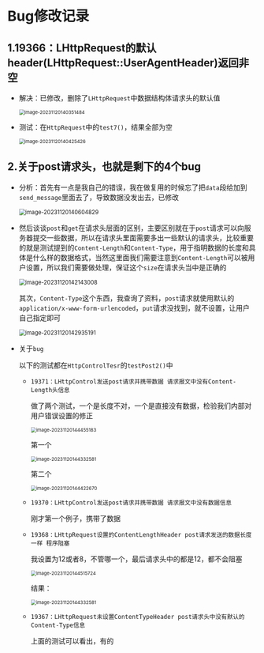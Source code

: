 # Bug修改记录

## 1.19366：LHttpRequest的默认header(LHttpRequest::UserAgentHeader)返回非空

- 解决：已修改，删除了`LHttpRequest`中数据结构体请求头的默认值

  <img src="https://img-blog.csdnimg.cn/f12288ccf549492f864b6324c3f6b90f.png" alt="image-20231120140351484" style="zoom:67%;" />

- 测试：在`HttpRequest`中的`test7()`，结果全部为空

  <img src="https://img-blog.csdnimg.cn/111c870dc0484143a490ae111322f6ab.png" alt="image-20231120140425426" style="zoom:67%;" />

## 2.关于post请求头，也就是剩下的4个bug

- 分析：首先有一点是我自己的错误，我在做复用的时候忘了把`data`段给加到`send_message`里面去了，导致数据没发出去，已修改

  <img src="https://img-blog.csdnimg.cn/307e17d91b0b4ae2a8c118c1172b26b2.png" alt="image-20231120140604829" style="zoom: 80%;" />

- 然后谈谈`post`和`get`在请求头层面的区别，主要区别就在于`post`请求可以向服务器提交一些数据，所以在请求头里面需要多出一些默认的请求头，比较重要的就是测试提到的`Content-Length`和`Content-Type`，用于指明数据的长度和具体是什么样的数据格式，当然这里面我们需要注意到`Content-Length`可以被用户设置，所以我们需要做处理，保证这个`size`在请求头当中是正确的

  <img src="https://img-blog.csdnimg.cn/66e8f5053b07427292bbca12d20b81af.png" alt="image-20231120142143008" style="zoom:80%;" />

  其次，`Content-Type`这个东西，我查询了资料，`post`请求就使用默认的`application/x-www-form-urlencoded`，`put`请求没找到，就不设置，让用户自己指定即可

  <img src="https://img-blog.csdnimg.cn/3eb266f62d314e558e871fd04565a333.png" alt="image-20231120142935191" style="zoom: 80%;" />

- 关于`bug`

  以下的测试都在`HttpControlTesr`的`testPost2()`中

  - `19371：LHttpControl发送post请求并携带数据 请求报文中没有Content-Length头信息`

    做了两个测试，一个是长度不对，一个是直接没有数据，检验我们内部对用户错误设置的修正

    <img src="https://img-blog.csdnimg.cn/b1aa6093e8fc4e909cab095265460101.png" alt="image-20231120144455183" style="zoom:67%;" />

    第一个

    <img src="https://img-blog.csdnimg.cn/46a0276b494b42cbbfc9c6e59d830956.png" alt="image-20231120144332581" style="zoom:67%;" />

    第二个

    <img src="https://img-blog.csdnimg.cn/6bf13f73604342ec982319d1a1344b58.png" alt="image-20231120144422670" style="zoom:67%;" />

  - `19370：LHttpControl发送post请求并携带数据 请求报文中没有数据信息`

    刚才第一个例子，携带了数据

  - `19368：LHttpRequest设置的ContentLengthHeader post请求发送的数据长度一样 程序阻塞`

    我设置为12或者8，不管哪一个，最后请求头中的都是12，都不会阻塞

    <img src="https://img-blog.csdnimg.cn/ad3a2aed96ef4a3a818527101c6eea3c.png" alt="image-20231120144515724" style="zoom:67%;" />

    结果：

    <img src="https://img-blog.csdnimg.cn/46a0276b494b42cbbfc9c6e59d830956.png" alt="image-20231120144332581" style="zoom:67%;" />

  - `19367：LHttpRequest未设置ContentTypeHeader post请求头中没有默认的Content-Type信息`

    上面的测试可以看出，有的















